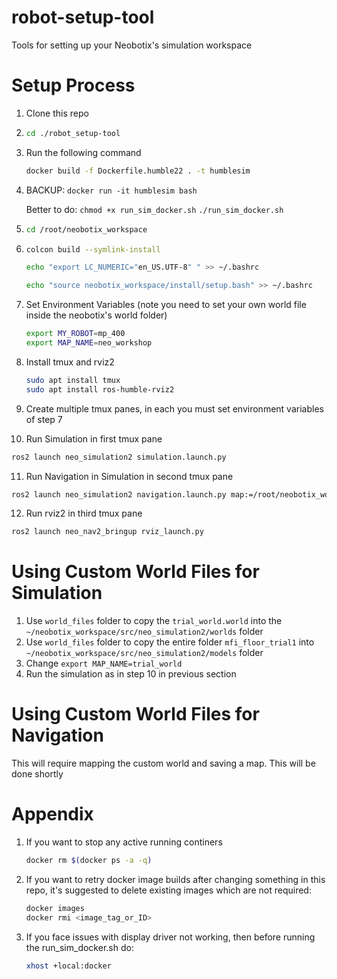 # robot-setup-tool

Tools for setting up your Neobotix's simulation workspace

# Setup Process

1. Clone this repo

2. ```bash
   cd ./robot_setup-tool
   ```

3. Run the following command 
   ```bash
   docker build -f Dockerfile.humble22 . -t humblesim
   ```

4. BACKUP: 
   ```docker run -it humblesim bash```
   
   Better to do:
   ```chmod +x run_sim_docker.sh```
   ```./run_sim_docker.sh```

5. ```bash
   cd /root/neobotix_workspace
   ```

6. ```bash
   colcon build --symlink-install 

   echo "export LC_NUMERIC="en_US.UTF-8" " >> ~/.bashrc

   echo "source neobotix_workspace/install/setup.bash" >> ~/.bashrc
   ```

7. Set Environment Variables (note you need to set your own world file inside the neobotix's world folder)
   ```bash
   export MY_ROBOT=mp_400
   export MAP_NAME=neo_workshop
   ```

8. Install tmux and rviz2
   ```bash
   sudo apt install tmux
   sudo apt install ros-humble-rviz2
   ```

9. Create multiple tmux panes, in each you must set environment variables of step 7

10. Run Simulation in first tmux pane
   ```bash
   ros2 launch neo_simulation2 simulation.launch.py
   ```

11. Run Navigation in Simulation in second tmux pane
   ```bash
   ros2 launch neo_simulation2 navigation.launch.py map:=/root/neobotix_workspace/src/neo_simulation2/maps/neo_workshop.yaml
   ```
   
12. Run rviz2 in third tmux pane
   ```bash
   ros2 launch neo_nav2_bringup rviz_launch.py
   ```

# Using Custom World Files for Simulation

1. Use ```world_files``` folder to copy the ```trial_world.world``` into the ```~/neobotix_workspace/src/neo_simulation2/worlds``` folder
2. Use ```world_files``` folder to copy the entire folder ```mfi_floor_trial1``` into ```~/neobotix_workspace/src/neo_simulation2/models``` folder
3. Change ```export MAP_NAME=trial_world```
4. Run the simulation as in step 10 in previous section

# Using Custom World Files for Navigation

This will require mapping the custom world and saving a map. This will be done shortly

# Appendix

1. If you want to stop any active running continers
   ```bash
   docker rm $(docker ps -a -q)
   ```

2. If you want to retry docker image builds after changing something in this repo, it's suggested to delete existing images which are not required:
   ```bash
   docker images
   docker rmi <image_tag_or_ID>
   ```
3. If you face issues with display driver not working, then before running the run_sim_docker.sh do:
   ```bash
   xhost +local:docker
   ```
